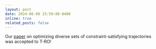 ```yaml
---
layout: post
date: 2024-06-09 15:59:00-0400
inline: true
related_posts: false
---
```


Our <a href='https://arxiv.org/abs/2308.12110'>paper</a> on optimizing diverse sets of constraint-satisfying trajectories was accepted to T-RO! 
